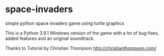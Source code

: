 # space-invaders
simple python space invaders game using turtle graphics

This is a Python 3.9.1 Windows version of the game with a lot of bug fixes, added features and an original soundtrack.

Thanks to Tutorial by Christian Thompson 
http://christianthompson.com/
